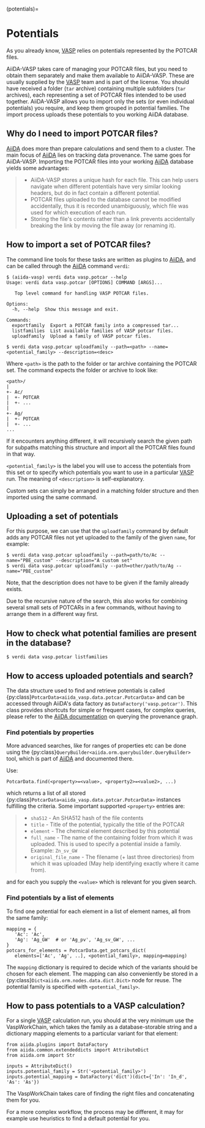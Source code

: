 (potentials)=

# Potentials

As you already know, [VASP] relies on potentials represented by the POTCAR files.

AiiDA-VASP takes care of managing your POTCAR files, but you need to obtain them separately and make them available to AiiDA-VASP. These are usually supplied by the [VASP] team and is part of the license. You should have received a folder (`tar` archive) containing multiple subfolders (`tar` archives), each representing a set of POTCAR files intended to be used together. AiiDA-VASP allows you to import only the sets (or even individual potentials) you require, and keep them grouped in potential families. The import process uploads these potentials to you working AiiDA database.

## Why do I need to import POTCAR files?

[AiiDA] does more than prepare calculations and send them to a cluster. The main focus of [AiiDA] lies on tracking data provenance. The same goes for AiiDA-VASP. Importing the POTCAR files into your working [AiiDA] database yields some advantages:

> - AiiDA-VASP stores a unique hash for each file. This can help users navigate when different potentials have very similar looking headers, but do in fact contain a different potential.
> - POTCAR files uploaded to the database cannot be modified accidentally, thus it is recorded unambiguously, which file was used for which execution of each run.
> - Storing the file's contents rather than a link prevents accidentally breaking the link by moving the file away (or renaming it).

## How to import a set of POTCAR files?

The command line tools for these tasks are written as plugins to [AiiDA], and can be called through the [AiiDA] command `verdi`:

```
$ (aiida-vasp) verdi data vasp.potcar --help
Usage: verdi data vasp.potcar [OPTIONS] COMMAND [ARGS]...

   Top level command for handling VASP POTCAR files.

Options:
  -h, --help  Show this message and exit.

Commands:
  exportfamily  Export a POTCAR family into a compressed tar...
  listfamilies  List available families of VASP potcar files.
  uploadfamily  Upload a family of VASP potcar files.
```

```
$ verdi data vasp.potcar uploadfamily --path=<path> --name=<potential_family> --description=<desc>
```

Where `<path>` is the path to the folder or tar archive containing the POTCAR set. The command expects the folder or archive to look like:

```
<path>/
|
+- Ac/
|  +- POTCAR
|  +- ...
|
+- Ag/
|  +- POTCAR
|  +- ...
...
```

If it encounters anything different, it will recursively search the given path for subpaths matching this structure and import all the POTCAR files found in that way.

`<potential_family>` is the label you will use to access the potentials from this set or to specify which potentials you want to use in a particular [VASP] run. The meaning of `<description>` is self-explanatory.

Custom sets can simply be arranged in a matching folder structure and then imported using the same command.

## Uploading a set of potentials

For this purpose, we can use that the `uploadfamily` command by default adds any POTCAR files not yet uploaded to the family of the given `name`, for example:

```
$ verdi data vasp.potcar uploadfamily --path=path/to/Ac --name="PBE_custom" --description="A custom set"
$ verdi data vasp.potcar uploadfamily --path=other/path/to/Ag --name="PBE_custom"
```

Note, that the description does not have to be given if the family already exists.

Due to the recursive nature of the search, this also works for combining several small sets of POTCARs in a few commands, without having to arrange them in a different way first.

## How to check what potential families are present in the database?

```
$ verdi data vasp.potcar listfamilies
```

## How to access uploaded potentials and search?

The data structure used to find and retrieve potentials is called {py:class}`PotcarData<aiida_vasp.data.potcar.PotcarData>` and can be accessed through AiiDA's data factory as `DataFactory('vasp.potcar')`. This class provides shortcuts for simple or frequent cases, for complex queries, please refer to the [AiiDA documentation] on querying the provenance graph.

### Find potentials by properties

More advanced searches, like for ranges of properties etc can be done using the {py:class}`QueryBuilder<aiida.orm.querybuilder.QueryBuilder>` tool, which is part of [AiiDA] and documented there.

Use:

```
PotcarData.find(<property>=<value>, <property2>=<value2>, ...)
```

which returns a list of all stored {py:class}`PotcarData<aiida_vasp.data.potcar.PotcarData>` instances fulfilling the criteria. Some important supported `<property>` entries are:

> - `sha512` - An SHA512 hash of the file contents
> - `title` - Title of the potential, typically the title of the POTCAR
> - `element` - The chemical element described by this potential
> - `full_name` - The name of the containing folder from which it was uploaded. This is used to specify a potential inside a family. Example: `Zn_sv_GW`
> - `original_file_name` - The filename (+ last three directories) from which it was uploaded (May help identifying exactly where it came from).

and for each you supply the `<value>` which is relevant for you given search.

### Find potentials by a list of elements

To find one potential for each element in a list of element names, all from the same family:

```
mapping = {
   'Ac': 'Ac',
   'Ag': 'Ag_GW'  # or 'Ag_pv', 'Ag_sv_GW', ...
}
potcars_for_elements = PotcarData.get_potcars_dict(
   elements=['Ac', 'Ag', ..], <potential_family>, mapping=mapping)
```

The `mapping` dictionary is required to decide which of the variants should be chosen for each element. The mapping can also conveniently be stored in a {py:class}`Dict<aiida.orm.nodes.data.dict.Dict>` node for reuse. The potential family is specified with `<potential_family>`.

## How to pass potentials to a VASP calculation?

For a single [VASP] calculation run, you should at the very minimum use the VaspWorkChain, which takes the family as a database-storable string and a dictionary mapping elements to a particular variant for that element:

```
from aiida.plugins import DataFactory
from aiida.common.extendeddicts import AttributeDict
from aiida.orm import Str

inputs = AttributeDict()
inputs.potential_family = Str('<potential_family>')
inputs.potential_mapping = DataFactory('dict')(dict={'In': 'In_d', 'As': 'As'})
```

The VaspWorkChain takes care of finding the right files and concatenating them for you.

For a more complex workflow, the process may be different, it may for example use heuristics to find a default potential for you.

[aiida]: https://www.aiida.net
[aiida documentation]: http://aiida-core.readthedocs.io/en/latest/
[vasp]: https://www.vasp.at
